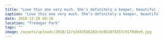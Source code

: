 ```yaml
---
title: "Love this one very much. She’s definitely a keeper, beautiful inside and out."
caption: "Love this one very much. She’s definitely a keeper, beautiful inside and out."
date: 2018-12-28 08:18
location: "Tredegar Park"
tags: ""
image: /assets/uploads/2018/12/e24435b6283c3c0b1074357c91f0d6e9.jpg
---
```

